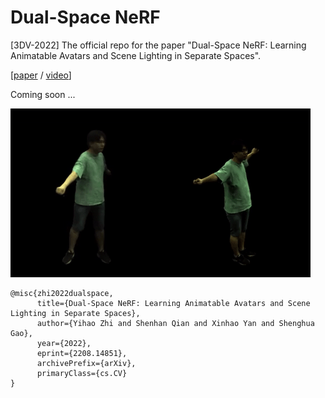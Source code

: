# Dual-Space NeRF
[3DV-2022] The official repo for the  paper "Dual-Space NeRF: Learning Animatable Avatars and Scene Lighting in Separate Spaces".

[[paper](https://arxiv.org/abs/2208.14851) / [video](https://youtu.be/2qk4WOO8YMw)]

Coming soon ...

![](demo/demo.gif)

```
@misc{zhi2022dualspace,
      title={Dual-Space NeRF: Learning Animatable Avatars and Scene Lighting in Separate Spaces}, 
      author={Yihao Zhi and Shenhan Qian and Xinhao Yan and Shenghua Gao},
      year={2022},
      eprint={2208.14851},
      archivePrefix={arXiv},
      primaryClass={cs.CV}
}
```